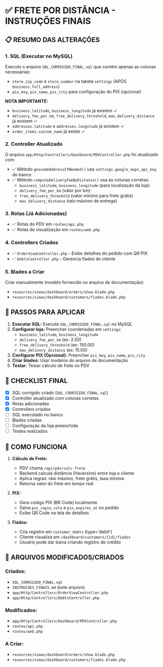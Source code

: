 # ✅ FRETE POR DISTÂNCIA - INSTRUÇÕES FINAIS

## 📋 RESUMO DAS ALTERAÇÕES

### 1. SQL (Executar no MySQL)
Execute o arquivo `SQL_CORRIGIDO_FINAL.sql` que contém apenas as colunas necessárias:
- `store_zip_code` e `store_number` na tabela `settings` (APÓS `business_full_address`)
- `pix_key`, `pix_name`, `pix_city` para configuração do PIX (opcional)

**NOTA IMPORTANTE:**
- `business_latitude`, `business_longitude` já existem ✓
- `delivery_fee_per_km`, `free_delivery_threshold`, `max_delivery_distance` já existem ✓
- `addresses.latitude` e `addresses.longitude` já existem ✓
- `order_items.custom_name` já existe ✓

### 2. Controller Atualizado
O arquivo `app/Http/Controllers/Dashboard/PDVController.php` foi atualizado com:
- ✅ Método `geocodeAddressIfNeeded()` usa `settings.google_maps_api_key` do banco
- ✅ Método `computeDeliveryFeeByDistance()` usa as colunas corretas:
  - `business_latitude`, `business_longitude` (para localização da loja)
  - `delivery_fee_per_km` (valor por km)
  - `free_delivery_threshold` (valor mínimo para frete grátis)
  - `max_delivery_distance` (raio máximo de entrega)

### 3. Rotas (Já Adicionadas)
- ✅ Rotas do PDV em `routes/api.php`
- ✅ Rotas de visualização em `routes/web.php`

### 4. Controllers Criados
- ✅ `OrderViewController.php` - Exibe detalhes do pedido com QR PIX
- ✅ `DebtsController.php` - Gerencia fiados do cliente

### 5. Blades a Criar
Criar manualmente (modelo fornecido no arquivo de documentação):
- `resources/views/dashboard/orders/show.blade.php`
- `resources/views/dashboard/customers/fiados.blade.php`

## 🚀 PASSOS PARA APLICAR

1. **Executar SQL:** Execute `SQL_CORRIGIDO_FINAL.sql` no MySQL
2. **Configurar loja:** Preencher coordenadas em `settings`:
   - `business_latitude`, `business_longitude`
   - `delivery_fee_per_km` (ex: 2.50)
   - `free_delivery_threshold` (ex: 150.00)
   - `max_delivery_distance` (ex: 15.00)
3. **Configurar PIX (Opcional):** Preencher `pix_key`, `pix_name`, `pix_city`
4. **Criar blades:** Usar modelos do arquivo de documentação
5. **Testar:** Testar cálculo de frete no PDV

## 📝 CHECKLIST FINAL

- [x] SQL corrigido criado (`SQL_CORRIGIDO_FINAL.sql`)
- [x] Controller atualizado com colunas corretas
- [x] Rotas adicionadas
- [x] Controllers criados
- [ ] SQL executado no banco
- [ ] Blades criadas
- [ ] Configuração da loja preenchida
- [ ] Testes realizados

## 🔄 COMO FUNCIONA

1. **Cálculo de Frete:**
   - PDV chama `/api/pdv/calc-frete`
   - Backend calcula distância (Haversine) entre loja e cliente
   - Aplica regras: raio máximo, frete grátis, taxa mínima
   - Retorna valor do frete em tempo real

2. **PIX:**
   - Gera código PIX (BR Code) localmente
   - Salva `pix_copia_cola` e `pix_expires_at` no pedido
   - Exibe QR Code na tela de detalhes

3. **Fiados:**
   - Cria registro em `customer_debts` (type='debit')
   - Cliente visualiza em `/dashboard/customers/{id}/fiados`
   - Usuário pode dar baixa criando registro de crédito

## 📂 ARQUIVOS MODIFICADOS/CRIADOS

### Criados:
- `SQL_CORRIGIDO_FINAL.sql`
- `INSTRUCOES_FINAIS.md` (este arquivo)
- `app/Http/Controllers/OrderViewController.php`
- `app/Http/Controllers/DebtsController.php`

### Modificados:
- `app/Http/Controllers/Dashboard/PDVController.php`
- `routes/api.php`
- `routes/web.php`

### A Criar:
- `resources/views/dashboard/orders/show.blade.php`
- `resources/views/dashboard/customers/fiados.blade.php`

